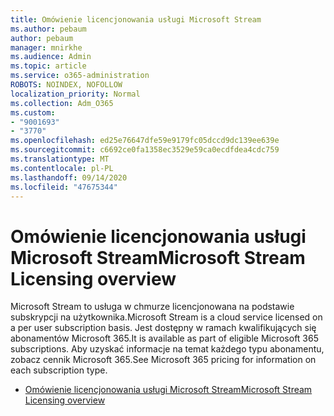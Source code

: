 ```yaml
---
title: Omówienie licencjonowania usługi Microsoft Stream
ms.author: pebaum
author: pebaum
manager: mnirkhe
ms.audience: Admin
ms.topic: article
ms.service: o365-administration
ROBOTS: NOINDEX, NOFOLLOW
localization_priority: Normal
ms.collection: Adm_O365
ms.custom:
- "9001693"
- "3770"
ms.openlocfilehash: ed25e76647dfe59e9179fc05dccd9dc139ee639e
ms.sourcegitcommit: c6692ce0fa1358ec3529e59ca0ecdfdea4cdc759
ms.translationtype: MT
ms.contentlocale: pl-PL
ms.lasthandoff: 09/14/2020
ms.locfileid: "47675344"
---
```

# <a name="microsoft-stream-licensing-overview"></a><span data-ttu-id="c69fd-102">Omówienie licencjonowania usługi Microsoft Stream</span><span class="sxs-lookup"><span data-stu-id="c69fd-102">Microsoft Stream Licensing overview</span></span>

<span data-ttu-id="c69fd-103">Microsoft Stream to usługa w chmurze licencjonowana na podstawie subskrypcji na użytkownika.</span><span class="sxs-lookup"><span data-stu-id="c69fd-103">Microsoft Stream is a cloud service licensed on a per user subscription basis.</span></span> <span data-ttu-id="c69fd-104">Jest dostępny w ramach kwalifikujących się abonamentów Microsoft 365.</span><span class="sxs-lookup"><span data-stu-id="c69fd-104">It is available as part of eligible Microsoft 365 subscriptions.</span></span> <span data-ttu-id="c69fd-105">Aby uzyskać informacje na temat każdego typu abonamentu, zobacz cennik Microsoft 365.</span><span class="sxs-lookup"><span data-stu-id="c69fd-105">See Microsoft 365 pricing for information on each subscription type.</span></span>

- [<span data-ttu-id="c69fd-106">Omówienie licencjonowania usługi Microsoft Stream</span><span class="sxs-lookup"><span data-stu-id="c69fd-106">Microsoft Stream Licensing overview</span></span>](https://docs.microsoft.com/stream/license-overview)
